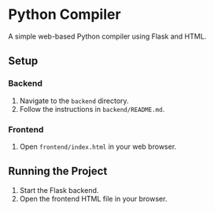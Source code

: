 # Python Compiler

A simple web-based Python compiler using Flask and HTML.

## Setup

### Backend
1. Navigate to the `backend` directory.
2. Follow the instructions in `backend/README.md`.

### Frontend
1. Open `frontend/index.html` in your web browser.

## Running the Project
1. Start the Flask backend.
2. Open the frontend HTML file in your browser.
